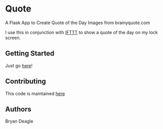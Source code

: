 # Quote

A Flask App to Create Quote of the Day Images from brainyquote.com

I use this in conjunction with [IFTTT](http://ifttt.com) to show a quote of the day on my lock screen.

## Getting Started
Just go [here](http://bryandeagle.pythonanywhere.com)!

## Contributing

This code is maintained [here](http://github.com/bryandeagle/quote)

## Authors

Bryan Deagle

